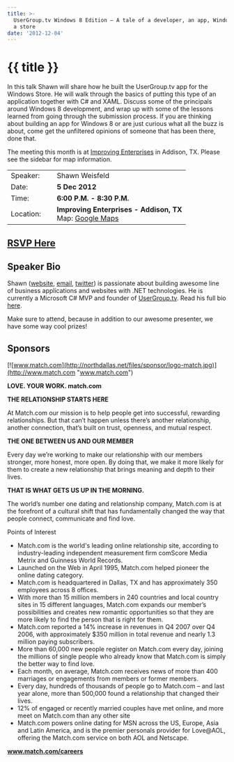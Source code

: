 ```yaml
---
title: >-
  UserGroup.tv Windows 8 Edition – A tale of a developer, an app, Windows 8, and
  a store
date: '2012-12-04'
---
```

# {{ title }}

In this talk Shawn will share how he built the UserGroup.tv app for the Windows Store. He will walk through the basics of putting this type of an application together with C# and XAML. Discuss some of the principals around Windows 8 development, and wrap up with some of the lessons learned from going through the submission process. If you are thinking about building an app for Windows 8 or are just curious what all the buzz is about, come get the unfiltered opinions of someone that has been there, done that.

The meeting this month is at [Improving Enterprises](http://www.improvingenterprises.con "Improving Enterprises") in Addison, TX. Please see the sidebar for map information.

<table><tbody><tr><td>Speaker:</td><td>&nbsp;</td><td>Shawn Weisfeld</td></tr><tr><td>Date:</td><td>&nbsp;</td><td><b>5 Dec 2012</b></td></tr><tr><td>Time:</td><td>&nbsp;</td><td><b>6:00 P.M. - 8:30 P.M.</b></td></tr><tr><td>Location:</td><td>&nbsp;</td><td><b>Improving Enterprises - Addison, TX</b><br>Map: <a href="http://maps.google.com/maps?f=q&amp;source=embed&amp;hl=en&amp;geocode=&amp;q=16633+Dallas+Pkwy+%23100,+Addison,+TX+75001&amp;aq=0&amp;sll=32.976856,-96.827008&amp;sspn=0.006498,0.009999&amp;ie=UTF8&amp;hq=&amp;hnear=16633+Dallas+Pkwy,+Addison,+Dallas,+Texas+75001&amp;t=h&amp;ll=32.976856,-96.827008&amp;spn=0.048962,0.090895&amp;z=14&amp;iwloc=A">Google Maps</a></td></tr></tbody></table>

## [RSVP Here](http://usergrouptvwin8edition.eventbrite.com/)

## Speaker Bio

Shawn ([website](http://www.shawnweisfeld.com "Shawn Weisfeld website"), [email](email:shawn@shawnweisfeld.com "Shawn Weisfeld email"), [twitter](https://twitter.com/shawnweisfeld "Shawn Weisfeld twitter")) is passionate about building awesome line of business applications and websites with .NET technologies. He is currently a Microsoft C# MVP and founder of [UserGroup.tv](http://UserGroup.tv "UserGroup.tv"). Read his full bio [here](http://about.me/shawnweisfeld "Shawn Weisfeld bio").

Make sure to attend, because in addition to our awesome presenter, we have some way cool prizes!

## Sponsors

[![www.match.com](http://northdallas.net/files/sponsor/logo-match.jpg)](http://www.match.com "www.match.com")

**LOVE. YOUR WORK. match.com**

**THE RELATIONSHIP STARTS HERE**

At Match.com our mission is to help people get into successful, rewarding relationships. But that can’t happen unless there’s another relationship, another connection, that’s built on trust, openness, and mutual respect.

**THE ONE BETWEEN US AND OUR MEMBER**

Every day we’re working to make our relationship with our members stronger, more honest, more open. By doing that, we make it more likely for them to create a new relationship that brings meaning and depth to their lives.

**THAT IS WHAT GETS US UP IN THE MORNING.**

The world’s number one dating and relationship company, Match.com is at the forefront of a cultural shift that has fundamentally changed the way that people connect, communicate and find love.

Points of Interest

-   Match.com is the world's leading online relationship site, according to industry-leading independent measurement firm comScore Media Metrix and Guinness World Records.
-   Launched on the Web in April 1995, Match.com helped pioneer the online dating category.
-   Match.com is headquartered in Dallas, TX and has approximately 350 employees across 8 offices.
-   With more than 15 million members in 240 countries and local country sites in 15 different languages, Match.com expands our member’s possibilities and creates new romantic opportunities so that they are more likely to find the person that is right for them.
-   Match.com reported a 14% increase in revenues in Q4 2007 over Q4 2006, with approximately $350 million in total revenue and nearly 1.3 million paying subscribers.
-   More than 60,000 new people register on Match.com every day, joining the millions of single people who already know that Match.com is simply the better way to find love.
-   Each month, on average, Match.com receives news of more than 400 marriages or engagements from members or former members.
-   Every day, hundreds of thousands of people go to Match.com – and last year alone, more than 500,000 found a relationship that changed their lives.
-   12% of engaged or recently married couples have met online, and more meet on Match.com than any other site
-   Match.com powers online dating for MSN across the US, Europe, Asia and Latin America, and is the premier personals provider for Love@AOL, offering the Match.com service on both AOL and Netscape.

**www.match.com/careers**
    
